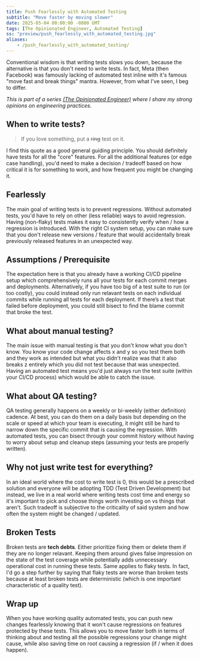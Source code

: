 ```yaml
---
title: Push Fearlessly with Automated Testing
subtitle: "Move faster by moving slower"
date: 2025-05-04 00:00:00 -0800 GMT
tags: [The Opinionated Engineer, Automated Testing]
ss: "preview/push_fearlessly_with_automated_testing.jpg"
aliases:
    - /push_fearlessly_with_automated_testing/
---
```


Conventional wisdom is that writing tests slows you down, because the alternative is that you don't need to write tests. In fact, Meta (then Facebook) was famously lacking of automated test inline with it's famous "move fast and break things" mantra. However, from what I've seen, I beg to differ.

_This is part of a series [(The Opinionated Engineer)](/blog/2025-05-04-the-opinionated-engineer/) where I share my strong opinions on engineering practices._

## When to write tests?

> If you love something, put a ~~ring~~ test on it.

I find this quote as a good general guiding principle. You should definitely have tests for all the "core" features. For all the additional features (or edge case handling), you'd need to make a decision / tradeoff based on how critical it is for something to work, and how frequent you might be changing it. 

## Fearlessly 

The main goal of writing tests is to prevent regressions. Without automated tests, you'd have to rely on other (less reliable) ways to avoid regression. Having (non-flaky) tests makes it easy to consistently verify when / how a regression is introduced. With the right CI system setup, you can make sure that you don't release new versions / feature that would accidentally break previously released features in an unexpected way.

## Assumptions / Prerequisite 

The expectation here is that you already have a working CI/CD pipeline setup which comprehensively runs all your tests for each commit merges and deployments. Alternatively, if you have too big of a test suite to run (or too costly), you could instead only run relavant tests on each individual commits while running all tests for each deployment.  If there’s a test that failed before deployment, you could still bisect to find the blame commit that broke the test. 

## What about manual testing?

The main issue with manual testing is that you don't know what you don't know. You know your code change affects x and y so you test them both and they work as intended but what you didn't realize was that it also breaks z entirely which you did not test because that was unexpected. Having an automated test means you'd just always run the test suite (within your CI/CD process) which would be able to catch the issue.

## What about QA testing?

QA testing generally happens on a weekly or bi-weekly (either definition) cadence. At best, you can do them on a daily basis but depending on the scale or speed at which your team is executing, it might still be hard to narrow down the specific commit that is causing the regression. With automated tests, you can bisect through your commit history without having to worry about setup and cleanup steps (assuming your tests are properly written).

## Why not just write test for everything?

In an ideal world where the cost to write test is 0, this would be a prescribed solution and everyone will be adopting TDD (Test Driven Development) but instead, we live in a real world where writing tests cost time and energy so it's important to pick and choose things worth investing on vs things that aren't. Such tradeoff is subjective to the criticality of said system and how often the system might be changed / updated.

## Broken Tests

Broken tests are **tech debts**. Either prioritize fixing them or delete them if they are no longer relavant. Keeping them around gives false impression on the state of the test coverage while potentially adds unnecessary operational cost in running these tests. Same applies to flaky tests. In fact, I'd go a step further by saying that flaky tests are worse than broken tests because at least broken tests are deterministic (which is one important characteristic of a quality test).

## Wrap up

When you have working quality automated tests, you can push new changes fearlessly knowing that it won't cause regressions on features protected by these tests. This allows you to move faster both in terms of thinking about and testing all the possible regressions your change might cause, while also saving time on root causing a regression (if / when it does happen).
